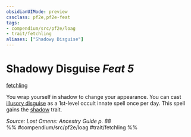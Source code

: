 ```yaml
---
obsidianUIMode: preview
cssclass: pf2e,pf2e-feat
tags:
- compendium/src/pf2e/loag
- trait/fetchling
aliases: ["Shadowy Disguise"]
---
```

# Shadowy Disguise  *Feat 5*  
[fetchling](/rules/traits/fetchling-b2.md)  


You wrap yourself in shadow to change your appearance. You can cast [illusory disguise](/compendium/spells/illusory-disguise.md) as a 1st-level occult innate spell once per day. This spell gains the [shadow](/rules/traits/shadow.md) trait.

*Source: Lost Omens: Ancestry Guide p. 88*  
%% #compendium/src/pf2e/loag #trait/fetchling %%